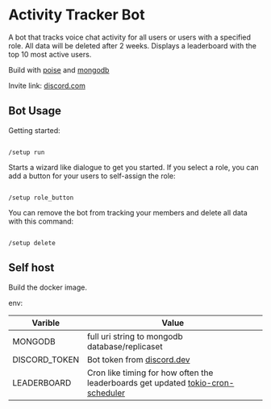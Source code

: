 # Activity Tracker Bot

A bot that tracks voice chat activity for all users or users with a specified role. 
All data will be deleted after 2 weeks.
Displays a leaderboard with the top 10 most active users.

Build with [poise](https://github.com/serenity-rs/poise) and [mongodb](https://www.mongodb.com/)

Invite link: [discord.com](https://discord.com/oauth2/authorize?client_id=1282725155944140851)

## Bot Usage

Getting started:

<code> 
/setup run 
</code>

Starts a wizard like dialogue to get you started.
If you select a role, you can add a button for your users to self-assign the role:

<code>
/setup role_button
</code>

You can remove the bot from tracking your members and delete all data with this command:

<code>
/setup delete
</code>

## Self host

Build the docker image.

env:

| Varible | Value |
| -------------- | --------------- |
| MONGODB | full uri string to mongodb database/replicaset |
| DISCORD_TOKEN | Bot token from [discord.dev](discord.dev) |
| LEADERBOARD | Cron like timing for how often the leaderboards get updated [tokio-cron-scheduler](https://github.com/mvniekerk/tokio-cron-scheduler) |

